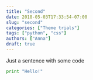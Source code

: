 ```yaml
---
title: "Second"
date: 2018-05-03T17:33:54-07:00
slug: "second"
categories: ["Theme trials"]
tags: ["python", "css"]
authors: ["Anna"]
draft: true
---
```

Just a sentence with some code

``` python
print "Hello!"
```

